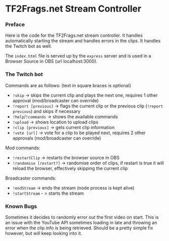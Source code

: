 # TF2Frags.net Stream Controller

### Preface

Here is the code for the TF2Frags.net stream controller. It handles automatically starting the stream and handles errors in the clips. It handles the Twitch bot as well.

The `index.html` file is served up by the `express` server and is used in a Browser Source in OBS (url localhost:3000).

### The Twitch bot

Commands are as follows: (text in square braces is optional)
- `!skip` -> skips the current clip and plays the next one, requires 1 other approval (mod/broadcaster can override)
- `!report [previous]` -> flags the current clip or the previous clip (`!report previous`) and skips if necessary
- `!help`/`!commands` -> shows the available commands
- `!upload` -> shows location to upload clips
- `!clip [previous]` -> gets current clip information
- `!vote [url]` -> vote for a clip to be played next, requires 2 other approvals (mod/broadcaster can override)

Mod commands:
- `!restartClip` -> restarts the browser source in OBS
- `!randomise [restart?]` -> randomise order of clips, if restart is true it will reload the browser, effectively skipping the current clip

Broadcaster commands:
- `!endStream` -> ends the stream (node process is kept alive)
- `!startStream` - > starts the stream

### Known Bugs

Sometimes it decides to randomly error out the first video on start. This is an issue with the YouTube API sometimes loading in late and throwing an error when the clip info is being retrieved. Should be a pretty simple fix however, but will keep looking into it.
